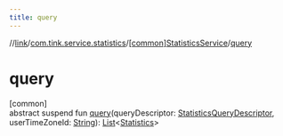 ```yaml
---
title: query
---
```

//[link](../../../index.html)/[com.tink.service.statistics](../index.html)/[[common]StatisticsService](index.html)/[query](query.html)



# query



[common]\
abstract suspend fun [query](query.html)(queryDescriptor: [StatisticsQueryDescriptor](../[common]-statistics-query-descriptor/index.html), userTimeZoneId: [String](https://kotlinlang.org/api/latest/jvm/stdlib/kotlin/-string/index.html)): [List](https://kotlinlang.org/api/latest/jvm/stdlib/kotlin.collections/-list/index.html)&lt;[Statistics](../../com.tink.model.statistics/[common]-statistics/index.html)&gt;




